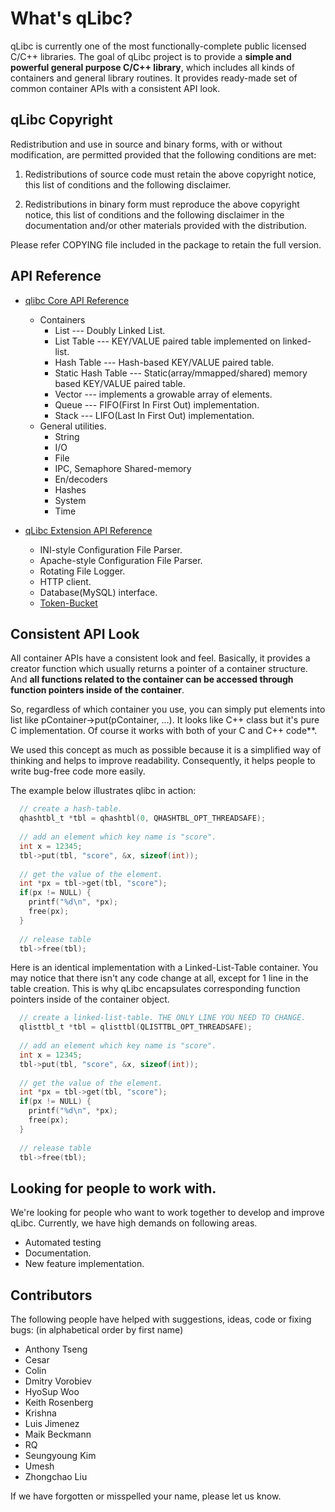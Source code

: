 What's qLibc?
=============

qLibc is currently one of the most functionally-complete public licensed C/C++ libraries. The goal of qLibc project is to provide a **simple and powerful general purpose C/C++ library**, which includes all kinds of containers and general library routines. It provides ready-made set of common container APIs with a consistent API look.

## qLibc Copyright

Redistribution and use in source and binary forms, with or without
modification, are permitted provided that the following conditions are met:

1. Redistributions of source code must retain the above copyright notice,
this list of conditions and the following disclaimer.

2. Redistributions in binary form must reproduce the above copyright notice,
this list of conditions and the following disclaimer in the documentation
and/or other materials provided with the distribution.

Please refer COPYING file included in the package to retain the full version.

## API Reference

* [qlibc Core API Reference](http://wolkykim.github.io/qlibc/doc/html/files.html)
  * Containers
    * List --- Doubly Linked List.
    * List Table --- KEY/VALUE paired table implemented on linked-list.
    * Hash Table --- Hash-based KEY/VALUE paired table.
    * Static Hash Table --- Static(array/mmapped/shared) memory based KEY/VALUE paired table.
    * Vector --- implements a growable array of elements.
    * Queue --- FIFO(First In First Out) implementation.
    * Stack --- LIFO(Last In First Out) implementation.
  * General utilities.
    * String
    * I/O
    * File
    * IPC, Semaphore Shared-memory
    * En/decoders
    * Hashes
    * System
    * Time

* [qLibc Extension API Reference](http://wolkykim.github.io/qlibc/doc/html/files.html)
  * INI-style Configuration File Parser.
  * Apache-style Configuration File Parser.
  * Rotating File Logger.
  * HTTP client.
  * Database(MySQL) interface.
  * [Token-Bucket](http://en.wikipedia.org/wiki/Token_bucket)

## Consistent API Look

All container APIs have a consistent look and feel. Basically, it provides a creator function which usually returns a pointer of a container structure. And **all functions related to the container can be accessed through function pointers inside of the container**.

So, regardless of which container you use, you can simply put elements into list like pContainer->put(pContainer, ...). It looks like C++ class but it's pure C implementation. Of course it works with both of your C and C++ code**.

We used this concept as much as possible because it is a simplified way of thinking and helps to improve readability. Consequently, it helps people to write bug-free code more easily.

The example below illustrates qlibc in action:

```C
  // create a hash-table.
  qhashtbl_t *tbl = qhashtbl(0, QHASHTBL_OPT_THREADSAFE);
  
  // add an element which key name is "score".
  int x = 12345;
  tbl->put(tbl, "score", &x, sizeof(int));
  
  // get the value of the element.
  int *px = tbl->get(tbl, "score");
  if(px != NULL) {
    printf("%d\n", *px);
    free(px);
  }
  
  // release table
  tbl->free(tbl);
```

Here is an identical implementation with a Linked-List-Table container.
You may notice that there isn't any code change at all, except for 1 line in the table creation.
This is why qLibc encapsulates corresponding function pointers inside of the container object.

```C
  // create a linked-list-table. THE ONLY LINE YOU NEED TO CHANGE.
  qlisttbl_t *tbl = qlisttbl(QLISTTBL_OPT_THREADSAFE);
  
  // add an element which key name is "score".
  int x = 12345;
  tbl->put(tbl, "score", &x, sizeof(int));
  
  // get the value of the element.
  int *px = tbl->get(tbl, "score");
  if(px != NULL) {
    printf("%d\n", *px);             
    free(px);
  }
  
  // release table
  tbl->free(tbl);
```

## Looking for people to work with.

We're looking for people who want to work together to develop and improve qLibc.
Currently, we have high demands on following areas.

* Automated testing
* Documentation.
* New feature implementation.

## Contributors

The following people have helped with suggestions, ideas, code or fixing bugs:
(in alphabetical order by first name)

* Anthony Tseng
* Cesar
* Colin
* Dmitry Vorobiev
* HyoSup Woo
* Keith Rosenberg
* Krishna
* Luis Jimenez
* Maik Beckmann
* RQ
* Seungyoung Kim
* Umesh
* Zhongchao Liu

If we have forgotten or misspelled your name, please let us know.
